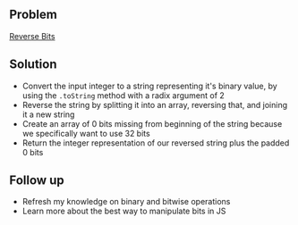 ## Problem

[Reverse Bits](https://leetcode.com/explore/interview/card/top-interview-questions-easy/99/others/648/)

## Solution

- Convert the input integer to a string representing it's binary value, by using the `.toString` method with a radix argument of 2
- Reverse the string by splitting it into an array, reversing that, and joining it a new string
- Create an array of 0 bits missing from beginning of the string because we specifically want to use 32 bits
- Return the integer representation of our reversed string plus the padded 0 bits 

## Follow up

- Refresh my knowledge on binary and bitwise operations
- Learn more about the best way to manipulate bits in JS